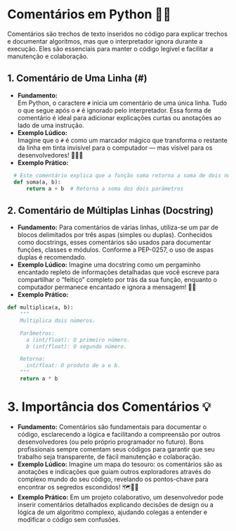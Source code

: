 # Comentários em Python 💬🐍

Comentários são trechos de texto inseridos no código para explicar trechos e documentar algoritmos, mas que o interpretador ignora durante a execução. Eles são essenciais para manter o código legível e facilitar a manutenção e colaboração.


## 1. Comentário de Uma Linha (#)  
- **Fundamento:**  
  Em Python, o caractere `#` inicia um comentário de uma única linha. Tudo o que segue após o `#` é ignorado pelo interpretador. Essa forma de comentário é ideal para adicionar explicações curtas ou anotações ao lado de uma instrução.
- **Exemplo Lúdico:**  
  Imagine que o `#` é como um marcador mágico que transforma o restante da linha em tinta invisível para o computador — mas visível para os desenvolvedores! 🕵️‍♀️✨
- **Exemplo Prático:**  

```python
  # Este comentário explica que a função soma retorna a soma de dois números
  def soma(a, b):
      return a + b  # Retorna a soma dos dois parâmetros
```

## 2. Comentário de Múltiplas Linhas (Docstring)
- **Fundamento:**
Para comentários de várias linhas, utiliza-se um par de blocos delimitados por três aspas (simples ou duplas). Conhecidos como docstrings, esses comentários são usados para documentar funções, classes e módulos. Conforme a PEP-0257, o uso de aspas duplas é recomendado.
- **Exemplo Lúdico:**
Imagine uma docstring como um pergaminho encantado repleto de informações detalhadas que você escreve para compartilhar o “feitiço” completo por trás da sua função, enquanto o computador permanece encantado e ignora a mensagem! 📜🔮
- **Exemplo Prático:**

``` python
def multiplica(a, b):
    """
    Multiplica dois números.

    Parâmetros:
      a (int/float): O primeiro número.
      b (int/float): O segundo número.

    Retorna:
      int/float: O produto de a e b.
    """
    return a * b
```

# 3. Importância dos Comentários 💡
- **Fundamento:**
Comentários são fundamentais para documentar o código, esclarecendo a lógica e facilitando a compreensão por outros desenvolvedores (ou pelo próprio programador no futuro). Bons profissionais sempre comentam seus códigos para garantir que seu trabalho seja transparente, de fácil manutenção e colaboração.
- **Exemplo Lúdico:**
Imagine um mapa do tesouro: os comentários são as anotações e indicações que guiam outros exploradores através do complexo mundo do seu código, revelando os pontos-chave para encontrar os segredos escondidos! 🗺️🏴‍☠️
- **Exemplo Prático:**
Em um projeto colaborativo, um desenvolvedor pode inserir comentários detalhados explicando decisões de design ou a lógica de um algoritmo complexo, ajudando colegas a entender e modificar o código sem confusões.


